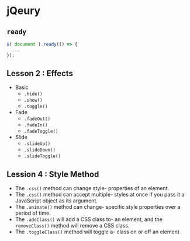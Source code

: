 # jQeury

## `ready`

```javascript
$( document ).ready(() => {
  ...
});
```

## Lesson 2 : Effects

- Basic
  - `.hide()`
  - `.show()`
  - `.toggle()`
- Fade
  - `.fadeOut()`
  - `.fadeIn()`
  - `.fadeToggle()`
- Slide
  - `.slideUp()`
  - `.slideDown()`
  - `.slideToggle()`

## Lession 4 : Style Method

- The `.css()` method can change style- properties of an element.
- The `.css()` method can accept multiple- styles at once if you pass it a JavaScript object as its argument.
- The `.animate()` method can change- specific style properties over a period of time.
- The `.addClass()` will add a CSS class to- an element, and the `removeClass()` method will remove a CSS class.
- The `.toggleClass()` method will toggle a- class on or off an element
